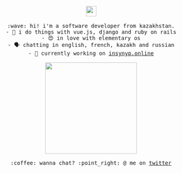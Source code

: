<p align="center">
  <img src="https://user-images.githubusercontent.com/5679180/79618120-0daffb80-80be-11ea-819e-d2b0fa904d07.gif" width="27px">
  <br><br>
  <samp>
    :wave: hi! i'm a software developer from kazakhstan.<br>
         - 🔌️ i do things with vue.js, django and ruby on rails<br>
         - 😍️ in love with elementary os<br>
         - 🗣️ chatting in english, french, kazakh and russian<br>
         - 🔭 currently working on <a href="http://insynyp.online">insynyp.online</a><br><br>
    <img src="https://i.imgur.com/kdKhgx6.gif" width="240px" align="center">
    <br><br>:coffee: wanna chat? :point_right: @ me on <a href="https://twitter.com/zshanabek">twitter</a>
  </samp>
</p>
